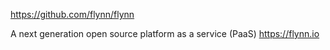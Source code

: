 https://github.com/flynn/flynn

A next generation open source platform as a service (PaaS) https://flynn.io
